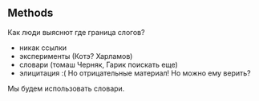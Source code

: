 ## Methods

Как люди выяснют где граница слогов?

* никак ссылки
* эксперименты (Котэ? Харламов)
* словари (томаш Черняк, Гарик поискать еще)
* элицитация :( Но отрицательные материал! Но можно ему верить?

Мы будем использовать словари.

